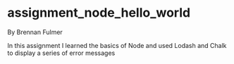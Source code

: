 assignment_node_hello_world
===========================

By Brennan Fulmer

In this assignment I learned the basics of Node and used Lodash and Chalk to display a series of error messages
